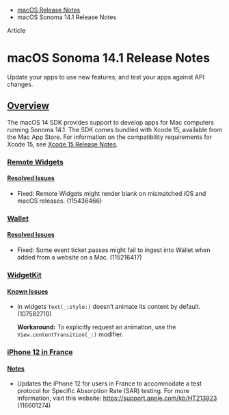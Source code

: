 - [macOS Release Notes](https://developer.apple.com/documentation/macos-release-notes)
- macOS Sonoma 14.1 Release Notes

Article

# macOS Sonoma 14.1 Release Notes

Update your apps to use new features, and test your apps against API changes.

## [Overview](https://developer.apple.com/documentation/macos-release-notes/macos-14_1-release-notes#Overview)

The macOS 14 SDK provides support to develop apps for Mac computers running Sonoma 14.1. The SDK comes bundled with Xcode 15, available from the Mac App Store. For information on the compatibility requirements for Xcode 15, see [Xcode 15 Release Notes](https://developer.apple.com/documentation/Xcode-Release-Notes/xcode-15-release-notes).

### [Remote Widgets](https://developer.apple.com/documentation/macos-release-notes/macos-14_1-release-notes#Remote-Widgets)

#### [Resolved Issues](https://developer.apple.com/documentation/macos-release-notes/macos-14_1-release-notes#Resolved-Issues)

- Fixed: Remote Widgets might render blank on mismatched iOS and macOS releases. (115436466)

### [Wallet](https://developer.apple.com/documentation/macos-release-notes/macos-14_1-release-notes#Wallet)

#### [Resolved Issues](https://developer.apple.com/documentation/macos-release-notes/macos-14_1-release-notes#Resolved-Issues)

- Fixed: Some event ticket passes might fail to ingest into Wallet when added from a website on a Mac. (115216417)

### [WidgetKit](https://developer.apple.com/documentation/macos-release-notes/macos-14_1-release-notes#WidgetKit)

#### [Known Issues](https://developer.apple.com/documentation/macos-release-notes/macos-14_1-release-notes#Known-Issues)

- In widgets `Text(_:style:)` doesn’t animate its content by default. (107582710)

  **Workaround:** To explicitly request an animation, use the `View.contentTransition(_:)` modifier.

### [iPhone 12 in France](https://developer.apple.com/documentation/macos-release-notes/macos-14_1-release-notes#iPhone-12-in-France)

#### [Notes](https://developer.apple.com/documentation/macos-release-notes/macos-14_1-release-notes#Notes)

- Updates the iPhone 12 for users in France to accommodate a test protocol for Specific Absorption Rate (SAR) testing. For more information, visit this website: <https://support.apple.com/kb/HT213923> (116601274)
